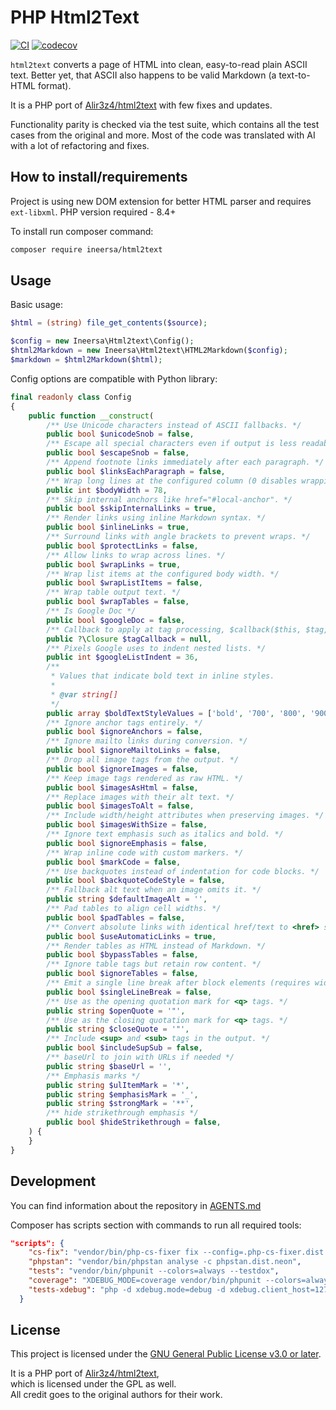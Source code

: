 # PHP Html2Text

[![CI](https://github.com/ineersa/php-html2text/actions/workflows/main.yml/badge.svg?branch=main)](https://github.com/ineersa/php-html2text/actions/workflows/main.yml)
[![codecov](https://codecov.io/gh/ineersa/html2text/branch/main/graph/badge.svg)](https://codecov.io/gh/ineersa/html2text)


`html2text` converts a page of HTML into clean, easy-to-read plain ASCII text. Better yet, that ASCII also happens to be valid Markdown (a text-to-HTML format).

It is a PHP port of [Alir3z4/html2text](https://github.com/Alir3z4/html2text) with few fixes and updates.

Functionality parity is checked via the test suite, which contains all the test cases from the original and more.
Most of the code was translated with AI with a lot of refactoring and fixes.


## How to install/requirements

Project is using new DOM extension for better HTML parser and requires `ext-libxml`. 
PHP version required - 8.4+ 

To install run composer command:
```bash
composer require ineersa/html2text
```

## Usage

Basic usage:

```php
$html = (string) file_get_contents($source);

$config = new Ineersa\Html2text\Config();
$html2Markdown = new Ineersa\Html2text\HTML2Markdown($config);
$markdown = $html2Markdown($html);
```

Config options are compatible with Python library:

```php
final readonly class Config
{
    public function __construct(
        /** Use Unicode characters instead of ASCII fallbacks. */
        public bool $unicodeSnob = false,
        /** Escape all special characters even if output is less readable. */
        public bool $escapeSnob = false,
        /** Append footnote links immediately after each paragraph. */
        public bool $linksEachParagraph = false,
        /** Wrap long lines at the configured column (0 disables wrapping). */
        public int $bodyWidth = 78,
        /** Skip internal anchors like href="#local-anchor". */
        public bool $skipInternalLinks = true,
        /** Render links using inline Markdown syntax. */
        public bool $inlineLinks = true,
        /** Surround links with angle brackets to prevent wraps. */
        public bool $protectLinks = false,
        /** Allow links to wrap across lines. */
        public bool $wrapLinks = true,
        /** Wrap list items at the configured body width. */
        public bool $wrapListItems = false,
        /** Wrap table output text. */
        public bool $wrapTables = false,
        /** Is Google Doc */
        public bool $googleDoc = false,
        /** Callback to apply at tag processing, $callback($this, $tag, $attrs, $start), should return true to break processing, false otherwise */
        public ?\Closure $tagCallback = null,
        /** Pixels Google uses to indent nested lists. */
        public int $googleListIndent = 36,
        /**
         * Values that indicate bold text in inline styles.
         *
         * @var string[]
         */
        public array $boldTextStyleValues = ['bold', '700', '800', '900'],
        /** Ignore anchor tags entirely. */
        public bool $ignoreAnchors = false,
        /** Ignore mailto links during conversion. */
        public bool $ignoreMailtoLinks = false,
        /** Drop all image tags from the output. */
        public bool $ignoreImages = false,
        /** Keep image tags rendered as raw HTML. */
        public bool $imagesAsHtml = false,
        /** Replace images with their alt text. */
        public bool $imagesToAlt = false,
        /** Include width/height attributes when preserving images. */
        public bool $imagesWithSize = false,
        /** Ignore text emphasis such as italics and bold. */
        public bool $ignoreEmphasis = false,
        /** Wrap inline code with custom markers. */
        public bool $markCode = false,
        /** Use backquotes instead of indentation for code blocks. */
        public bool $backquoteCodeStyle = false,
        /** Fallback alt text when an image omits it. */
        public string $defaultImageAlt = '',
        /** Pad tables to align cell widths. */
        public bool $padTables = false,
        /** Convert absolute links with identical href/text to <href> style. */
        public bool $useAutomaticLinks = true,
        /** Render tables as HTML instead of Markdown. */
        public bool $bypassTables = false,
        /** Ignore table tags but retain row content. */
        public bool $ignoreTables = false,
        /** Emit a single line break after block elements (requires width 0). */
        public bool $singleLineBreak = false,
        /** Use as the opening quotation mark for <q> tags. */
        public string $openQuote = '"',
        /** Use as the closing quotation mark for <q> tags. */
        public string $closeQuote = '"',
        /** Include <sup> and <sub> tags in the output. */
        public bool $includeSupSub = false,
        /** baseUrl to join with URLs if needed */
        public string $baseUrl = '',
        /** Emphasis marks */
        public string $ulItemMark = '*',
        public string $emphasisMark = '_',
        public string $strongMark = '**',
        /** hide strikethrough emphasis */
        public bool $hideStrikethrough = false,
    ) {
    }
}
```

## Development

You can find information about the repository in [AGENTS.md](./AGENTS.md)

Composer has scripts section with commands to run all required tools:
```json
"scripts": {
    "cs-fix": "vendor/bin/php-cs-fixer fix --config=.php-cs-fixer.dist.php",
    "phpstan": "vendor/bin/phpstan analyse -c phpstan.dist.neon",
    "tests": "vendor/bin/phpunit --colors=always --testdox",
    "coverage": "XDEBUG_MODE=coverage vendor/bin/phpunit --colors=always --testdox --coverage-text --coverage-html coverage/ --coverage-clover coverage/clover.xml",
    "tests-xdebug": "php -d xdebug.mode=debug -d xdebug.client_host=127.0.0.1 -d xdebug.client_port=9003 -d xdebug.start_with_request=yes vendor/bin/phpunit --colors=always --testdox"
  }
```

## License

This project is licensed under the [GNU General Public License v3.0 or later](LICENSE).

It is a PHP port of [Alir3z4/html2text](https://github.com/Alir3z4/html2text),  
which is licensed under the GPL as well.  
All credit goes to the original authors for their work.
